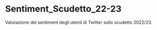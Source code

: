 # Sentiment_Scudetto_22-23
Valutazione del sentiment degli utenti di Twitter sullo scudetto 2022/23.
